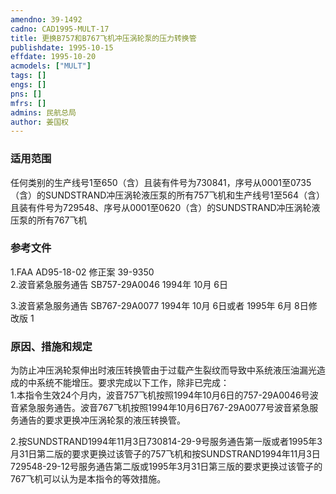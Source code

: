 ```yaml
---
amendno: 39-1492  
cadno: CAD1995-MULT-17  
title: 更换B757和B767飞机冲压涡轮泵的压力转换管  
publishdate: 1995-10-15  
effdate: 1995-10-20  
acmodels: ["MULT"]  
tags: []  
engs: []  
pns: []  
mfrs: []  
admins: 民航总局  
author: 姜国权  
---
```

  
### 适用范围  
任何类别的生产线号1至650（含）且装有件号为730841，序号从0001至0735（含）的SUNDSTRAND冲压涡轮液压泵的所有757飞机和生产线号1至564（含）且装有件号为729548、序号从0001至0620（含）的SUNDSTRAND冲压涡轮液压泵的所有767飞机  
  
<!--more-->  
### 参考文件  
  1.FAA AD95-18-02 修正案 39-9350  
  2.波音紧急服务通告 SB757-29A0046 1994年 10月 6日  
  
  3.波音紧急服务通告 SB767-29A0077 1994年 10月 6日或者 1995年 6月 8日修改版 1  
  
### 原因、措施和规定  

  为防止冲压涡轮泵伸出时液压转换管由于过载产生裂纹而导致中系统液压油漏光造成的中系统不能增压。要求完成以下工作，除非已完成：  
  1.本指令生效24个月内，波音757飞机按照1994年10月6日的757-29A0046号波音紧急服务通告。波音767飞机按照1994年10月6日767-29A0077号波音紧急服务通告的要求更换冲压涡轮泵的液压转换管。  
  
  2.按SUNDSTRAND1994年11月3日730814-29-9号服务通告第一版或者1995年3月31日第二版的要求更换过该管子的757飞机和按SUNDSTRAND1994年11月3日729548-29-12号服务通告第二版或1995年3月31日第三版的要求更换过该管子的767飞机可以认为是本指令的等效措施。  
